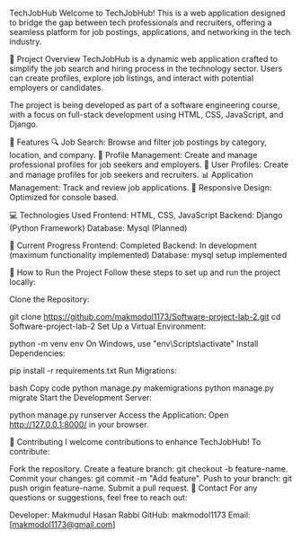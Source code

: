 TechJobHub
Welcome to TechJobHub! This is a web application designed to bridge the gap between tech professionals and recruiters, offering a seamless platform for job postings, applications, and networking in the tech industry.

🚀 Project Overview
TechJobHub is a dynamic web application crafted to simplify the job search and hiring process in the technology sector. Users can create profiles, explore job listings, and interact with potential employers or candidates.

The project is being developed as part of a software engineering course, with a focus on full-stack development using HTML, CSS, JavaScript, and Django.

🌟 Features
🔍 Job Search: Browse and filter job postings by category, location, and company.
📝 Profile Management: Create and manage professional profiles for job seekers and employers.
📝 User Profiles: Create and manage profiles for job seekers and recruiters.
📊 Application Management: Track and review job applications.
🎯 Responsive Design: Optimized for console based.

💻 Technologies Used
Frontend:
HTML, CSS, JavaScript
Backend:
Django (Python Framework)
Database:
Mysql (Planned)

🚧 Current Progress
Frontend: Completed
Backend: In development (maximum functionality implemented)
Database: mysql setup implemented

📜 How to Run the Project
Follow these steps to set up and run the project locally:

Clone the Repository:

git clone https://github.com/makmodol1173/Software-project-lab-2.git
cd Software-project-lab-2
Set Up a Virtual Environment:

python -m venv env
On Windows, use "env\Scripts\activate"
Install Dependencies:

pip install -r requirements.txt
Run Migrations:

bash
Copy code
python manage.py makemigrations
python manage.py migrate
Start the Development Server:

python manage.py runserver
Access the Application:
Open http://127.0.0.1:8000/ in your browser.

🤝 Contributing
I welcome contributions to enhance TechJobHub! To contribute:

Fork the repository.
Create a feature branch: git checkout -b feature-name.
Commit your changes: git commit -m "Add feature".
Push to your branch: git push origin feature-name.
Submit a pull request.
📧 Contact
For any questions or suggestions, feel free to reach out:

Developer: Makmudul Hasan Rabbi
GitHub: makmodol1173
Email: [makmodol1173@gmail.com]
